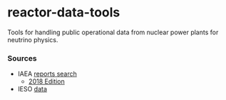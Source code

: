# reactor-data-tools
Tools for handling public operational data from nuclear power plants for neutrino physics.

### Sources
  * IAEA [reports search](https://www-pub.iaea.org/books/iaeabooks/booksearch/simple_search/Operating___Experience___with___Nuclear___Power___Stations)
    * [2018 Edition](https://www-pub.iaea.org/books/iaeabooks/13392/Operating-Experience-with-Nuclear-Power-Stations-in-Member-States)
  * IESO [data](http://reports.ieso.ca/)
